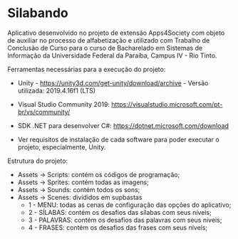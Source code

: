 # Silabando

Aplicativo desenvolvido no projeto de extensão Apps4Society com objeto de auxiliar no processo de alfabetização e utilizado com Trabalho de Conclusão de Curso para o curso de Bacharelado em Sistemas de Informação da Universidade Federal da Paraíba, Campus IV - Rio Tinto.

Ferramentas necessárias para a execução do projeto:

* Unity - https://unity3d.com/get-unity/download/archive - Versão utilizada: 2019.4.16f1 (LTS)

* Visual Studio Community 2019: https://visualstudio.microsoft.com/pt-br/vs/community/

* SDK .NET para desenvolver C#: https://dotnet.microsoft.com/download

* Ver requisitos de instalação de cada software para poder executar o projeto, especialmente, Unity.

Estrutura do projeto:

* Assets -> Scripts: contém os códigos de programação;
* Assets -> Sprites: contém todas as imagens;
* Assets -> Sounds: contém todos os sons;
* Assets -> Scenes: divididos em supbastas 
    * 1 - MENU: todas as cenas de configuração das opções do aplicativo;
    * 2 - SÍLABAS: contém os desafios das sílabas com seus níveis;
    * 3 - PALAVRAS: contém os desafios das palavras com seus níveis;
    * 4 - FRASES: contém os desafios das frases com seus níveis;

